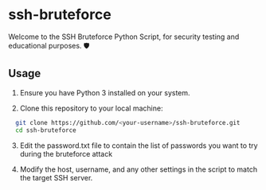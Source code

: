 # ssh-bruteforce
Welcome to the SSH Bruteforce Python Script, for security testing and educational purposes. 🛡️

## Usage
1. Ensure you have Python 3 installed on your system.

2.  Clone this repository to your local machine:

 ```bash
   git clone https://github.com/<your-username>/ssh-bruteforce.git
   cd ssh-bruteforce
```

3. Edit the password.txt file to contain the list of passwords you want to try during the bruteforce attack

4. Modify the host, username, and any other settings in the script to match the target SSH server.
